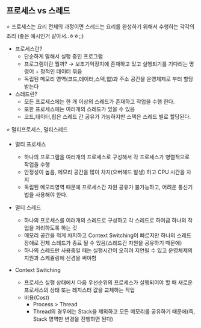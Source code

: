 ## 프로세스 vs 스레드 <br>

⭐️ 프로세스는 요리 전체의 과정이면 스레드는 요리를 완성하기 위해서 수행하는 각각의 조리 (좋은 예시인거 같아서..ㅎㅎ;;)

- 프로세스란?
  - 단순하게 말해서 실행 중인 프로그램
  - 프로그램이란 뭘까? → 보조기억장치에 존재하고 있고 실행되기를 기다리는 명령어 + 정적인 데이터 묶음
  - 독립된 메모리 영역(코드,데이터,스택,힙)과 주소 공간을 운영체제로 부터 할당 받는다
- 스레드란?
  - 모든 프로세스에는 한 개 이상의 스레드가 존재하고 작업을 수행 한다.
  - 또한 프로세스에는 여러개의 스레드가 있을 수 있음
  - 코드,데이터,힙은 스레드 간 공유가 가능하지만 스택은 스레드 별로 할당된다.

⭐️ 멀티프로세스, 멀티스레드

- 멀티 프로세스

  - 하나의 프로그램을 여러개의 프로세스로 구성해서 각 프로세스가 병렬적으로 작업을 수행
  - 안정성이 높음, 메모리 공간을 많이 차지(오버헤드 발생) 하고 CPU 시간을 차지
  - 독립된 메모리영역 때문에 프로세스간 자원 공유가 불가능하고, 어려운 통신기법을 사용해야 한다.

- 멀티 스레드

  - 하나의 프로세스를 여러개의 스레드로 구성하고 각 스레드로 하여금 하나의 작업을 처리하도록 하는 것
  - 메모리 공간을 적게 차지하고 Context Switching이 빠르지만 하나의 스레드 장애로 전체 스레드가 종료 될 수 있음(스레드간 자원을 공유하기 때문에)
  - 하나의 스레드만 사용중일 때는 실행시간이 오히려 지연될 수 있고 운영체제의 지원과 스케쥴링에 신경을 써야함

- Context Switching
  - 프로세스 실행 상태에서 다음 우선순위의 프로세스가 실행되어야 할 때 새로운 프로세스의 상태 또는 레지스터 값을 교체하는 작업
  - 비용(Cost)
    - Process > Thread
    - Thread의 경우에는 Stack을 제외하고 모든 메모리를 공유하기 때문에(즉, Stack 영역만 변경을 진행하면 된다)
